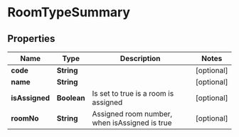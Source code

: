 

# RoomTypeSummary


## Properties

| Name | Type | Description | Notes |
|------------ | ------------- | ------------- | -------------|
|**code** | **String** |  |  [optional] |
|**name** | **String** |  |  [optional] |
|**isAssigned** | **Boolean** | Is set to true is a room is assigned |  [optional] |
|**roomNo** | **String** | Assigned room number, when isAssigned is true |  [optional] |



